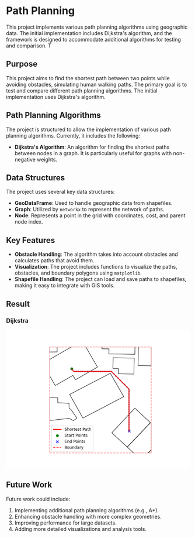 # Path Planning

This project implements various path planning algorithms using geographic data. The initial implementation includes Dijkstra's algorithm, and the framework is designed to accommodate additional algorithms for testing and comparison. T

## Purpose

This project aims to find the shortest path between two points while avoiding obstacles, simulating human walking paths. The primary goal is to test and compare different path planning algorithms. The initial implementation uses Dijkstra's algorithm.

## Path Planning Algorithms

The project is structured to allow the implementation of various path planning algorithms. Currently, it includes the following:

- **Dijkstra's Algorithm**: An algorithm for finding the shortest paths between nodes in a graph. It is particularly useful for graphs with non-negative weights.

## Data Structures

The project uses several key data structures:

- **GeoDataFrame**: Used to handle geographic data from shapefiles.
- **Graph**: Utilized by `networkx` to represent the network of paths.
- **Node**: Represents a point in the grid with coordinates, cost, and parent node index.

## Key Features

- **Obstacle Handling**: The algorithm takes into account obstacles and calculates paths that avoid them.
- **Visualization**: The project includes functions to visualize the paths, obstacles, and boundary polygons using `matplotlib`.
- **Shapefile Handling**: The project can load and save paths to shapefiles, making it easy to integrate with GIS tools.

## Result

### Dijkstra

![Dijkstra](https://github.com/skyflying/path_planning/blob/main/Result/Dijkstra_result.png)


## Future Work
Future work could include:

1. Implementing additional path planning algorithms (e.g., A*).
2. Enhancing obstacle handling with more complex geometries.
3. Improving performance for large datasets.
4. Adding more detailed visualizations and analysis tools.

